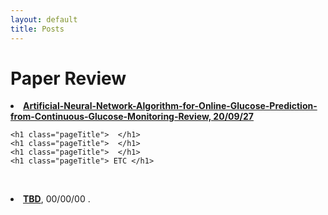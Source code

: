 ```yaml
---
layout: default
title: Posts
---
```


<div class="post">
	<h1 class="pageTitle"> Paper Review </h1>
		<li><a href="https://dongsikchoi.github.io/_posts/2020-09-27-Artificial-Neural-Network-Algorithm-for-Online-Glucose-Prediction-from-Continuous-Glucose-Monitoring-Review/" target="_blank"> <b> Artificial-Neural-Network-Algorithm-for-Online-Glucose-Prediction-from-Continuous-Glucose-Monitoring-Review, 20/09/27 </b></a></li>



	<h1 class="pageTitle">  </h1>
	<h1 class="pageTitle">  </h1>
	<h1 class="pageTitle">  </h1>
	<h1 class="pageTitle"> ETC </h1>
​		<li><a href="https://dongsikchoi.github.io/" target="_blank"> <b> TBD</b></a>, 00/00/00 .</li>